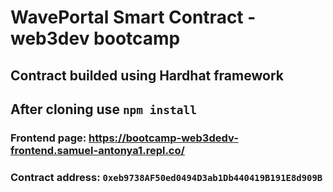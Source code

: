 # WavePortal Smart Contract - web3dev bootcamp
## Contract builded using Hardhat framework
## After cloning use `npm install`

### Frontend page: https://bootcamp-web3dedv-frontend.samuel-antonya1.repl.co/
### Contract address: `0xeb9738AF50ed0494D3ab1Db440419B191E8d909B`
